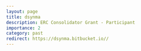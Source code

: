 ```yaml
---
layout: page
title: dsynma
description: ERC Consolidator Grant - Participant
importance: 2
category: past
redirect: https://dsynma.bitbucket.io//
---
```

